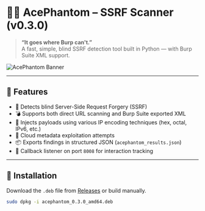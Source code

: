 # 🕵️‍♂️ AcePhantom – SSRF Scanner (v0.3.0)

> **“It goes where Burp can't.”**  
A fast, simple, blind SSRF detection tool built in Python — with Burp Suite XML support.

![AcePhantom Banner](https://i.imgur.com/vHZoIVT.png) <!-- optional banner or logo if you decide to add one later -->

---

## 🚀 Features

- 🔎 Detects blind Server-Side Request Forgery (SSRF)
- 💣 Supports both direct URL scanning and Burp Suite exported XML
- 🎯 Injects payloads using various IP encoding techniques (hex, octal, IPv6, etc.)
- 🧪 Cloud metadata exploitation attempts
- 📦 Exports findings in structured JSON (`acephantom_results.json`)
- 📡 Callback listener on port `8008` for interaction tracking

---

## 🧩 Installation

Download the `.deb` file from [Releases](https://github.com/DonutAce17/AcePhantom/releases) or build manually.

```bash
sudo dpkg -i acephantom_0.3.0_amd64.deb
